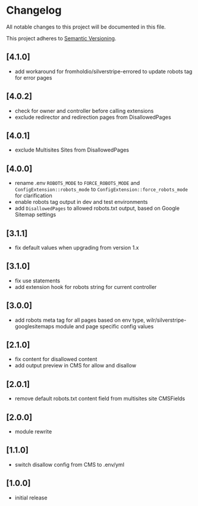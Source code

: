 # Changelog

All notable changes to this project will be documented in this file.

This project adheres to [Semantic Versioning](http://semver.org/).

## [4.1.0]

* add workaround for fromholdio/silverstripe-errored to update robots tag for error pages

## [4.0.2]

* check for owner and controller before calling extensions
* exclude redirector and redirection pages from DisallowedPages

## [4.0.1]

* exclude Multisites Sites from DisallowedPages

## [4.0.0]

* rename .env `ROBOTS_MODE` to `FORCE_ROBOTS_MODE` and `ConfigExtension::robots_mode` to `ConfigExtension::force_robots_mode` for clarification
* enable robots tag output in dev and test environments
* add `DisallowedPages` to allowed robots.txt output, based on Google Sitemap settings

## [3.1.1]

* fix default values when upgrading from version 1.x

## [3.1.0]

* fix use statements
* add extension hook for robots string for current controller

## [3.0.0]

* add robots meta tag for all pages based on env type, wilr/silverstripe-googlesitemaps module and page specific config values

## [2.1.0]

* fix content for disallowed content
* add output preview in CMS for allow and disallow

## [2.0.1]

* remove default robots.txt content field from multisites site CMSFields

## [2.0.0]

* module rewrite

## [1.1.0]

* switch disallow config from CMS to .env/yml

## [1.0.0]

* initial release

